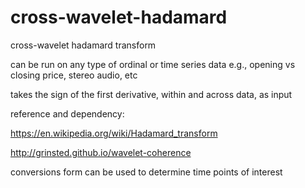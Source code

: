 # cross-wavelet-hadamard
cross-wavelet hadamard transform

can be run on any type of ordinal or time series data e.g., opening vs closing price, stereo audio, etc

takes the sign of the first derivative, within and across data, as input

reference and dependency:

https://en.wikipedia.org/wiki/Hadamard_transform

http://grinsted.github.io/wavelet-coherence

conversions form can be used to determine time points of interest
